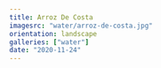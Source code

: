 ```yaml
---
title: Arroz De Costa
imagesrc: "water/arroz-de-costa.jpg"
orientation: landscape
galleries: ["water"]
date: "2020-11-24"
---
```

